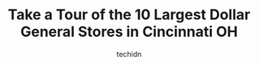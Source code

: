 ---
layout: ampstory
image: https://i0.wp.com/www.depkes.org/wp-content/uploads/2023/06/dollar-general-0-in-cincinnati-oh-1685965823.jpeg?resize=640,853
author: techidn
featured: false
description: Discover the impressive array of Dollar General options in Cincinnati OH, where you can find 10 of the largest Dollar General establishments in the area. From renowned classics to hidden gem
title: Take a Tour of the 10 Largest Dollar General Stores in Cincinnati OH
cover:
   title: Take a Tour of the 10 Largest Dollar General Stores in Cincinnati OH
   subtitle: Rickpate
   background: https://www.depkes.org/wp-content/uploads/2023/06/dollar-general-0-in-cincinnati-oh-1685965823.jpeg

pages: 
 - layout: thirds
   top: <h1>#1 Dollar General</h1>
   bottom: "<p>Wheres the no star button? Smells like a dirty dog when you walk in and looks like a hoarders home. Everything is just piled up everywhere. Customer service is horribl</p>"
   background: https://www.depkes.org/wp-content/uploads/2023/06/dollar-general-1-in-cincinnati-oh-1685965823.jpeg
   backgroundblur: true
 - layout: thirds
   top: <h1>#2 Dollar General</h1>
   bottom: "<p>9517 Pippin Rd, Cincinnati, OH 45231, United States</p>"
   background: https://www.depkes.org/wp-content/uploads/2023/06/dollar-general-2-in-cincinnati-oh-1685965824.jpeg
   cta:
      link: https://www.depkes.org/blog/take-a-tour-of-the-10-largest-dollar-general-stores-in-cincinnati-oh/
      text: Take a Tour of the 10 Largest Dollar General Stores in Cincinnati OH
 - layout: thirds
   top: <h1>#3 Dollar General</h1>
   bottom: "<p>3920 Glenway Ave, Cincinnati, OH 45205, United States</p>"
   background: https://www.depkes.org/wp-content/uploads/2023/06/dollar-general-3-in-cincinnati-oh-1685965824.jpeg
   cta:
      link: https://www.depkes.org/blog/take-a-tour-of-the-10-largest-dollar-general-stores-in-cincinnati-oh/
      text: Take a Tour of the 10 Largest Dollar General Stores in Cincinnati OH
 - layout: thirds
   top: <h1>#4 Dollar General</h1>
   bottom: "<p>5325 Ridge Ave, Cincinnati, OH 45213, United States</p>"
   background: https://images.unsplash.com/photo-1597773150796-e5c14ebecbf5?ixlib=rb-4.0.3&ixid=MnwxMjA3fDB8MHxwaG90by1wYWdlfHx8fGVufDB8fHx8&auto=format&fit=crop&w=640&h=853&q=80
   cta:
      link: https://www.depkes.org/blog/take-a-tour-of-the-10-largest-dollar-general-stores-in-cincinnati-oh/
      text: Take a Tour of the 10 Largest Dollar General Stores in Cincinnati OH
 - layout: thirds
   top: <h1>#5 Dollar General</h1>
   bottom: "<p>6134 Colerain Ave, Cincinnati, OH 45239, United States</p>"
   background: https://images.unsplash.com/photo-1527066579998-dbbae57f45ce?ixlib=rb-4.0.3&ixid=MnwxMjA3fDB8MHxwaG90by1wYWdlfHx8fGVufDB8fHx8&auto=format&fit=crop&w=640&h=853&q=80
   cta:
      link: https://www.depkes.org/blog/take-a-tour-of-the-10-largest-dollar-general-stores-in-cincinnati-oh/
      text: Take a Tour of the 10 Largest Dollar General Stores in Cincinnati OH
 - layout: thirds
   top: <h1>#6 Dollar General</h1>
   bottom: "<p>940 W North Bend Rd, Cincinnati, OH 45224, United States</p>"
   background: https://images.unsplash.com/photo-1557672172-298e090bd0f1?ixlib=rb-4.0.3&ixid=MnwxMjA3fDB8MHxwaG90by1wYWdlfHx8fGVufDB8fHx8&auto=format&fit=crop&w=640&h=853&q=80
   cta:
      link: https://www.depkes.org/blog/take-a-tour-of-the-10-largest-dollar-general-stores-in-cincinnati-oh/
      text: Take a Tour of the 10 Largest Dollar General Stores in Cincinnati OH
 - layout: thirds
   top: <h1>#7 Dollar General</h1>
   bottom: "<p>4958 Delhi Rd, Cincinnati, OH 45238, United States</p>"
   background: https://images.unsplash.com/photo-1614648718611-0635f29016cb?ixlib=rb-4.0.3&ixid=MnwxMjA3fDB8MHxwaG90by1wYWdlfHx8fGVufDB8fHx8&auto=format&fit=crop&w=640&h=853&q=80
   cta:
      link: https://www.depkes.org/blog/take-a-tour-of-the-10-largest-dollar-general-stores-in-cincinnati-oh/
      text: Take a Tour of the 10 Largest Dollar General Stores in Cincinnati OH
 - layout: thirds
   middle: Continue reading...
   background: https://images.unsplash.com/photo-1527067829737-402993088e6b?ixlib=rb-4.0.3&ixid=MnwxMjA3fDB8MHxwaG90by1wYWdlfHx8fGVufDB8fHx8&auto=format&fit=crop&w=640&h=853&q=80
   cta:
      link: https://www.depkes.org/blog/take-a-tour-of-the-10-largest-dollar-general-stores-in-cincinnati-oh/
      text: Take a Tour of the 10 Largest Dollar General Stores in Cincinnati OH
      
---